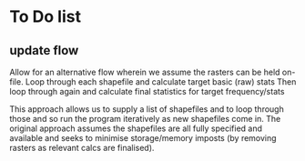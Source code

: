 # To Do list

## update flow
Allow for an alternative flow wherein we assume the rasters can be held on-file.
Loop through each shapefile and calculate target basic (raw) stats
Then loop through again and calculate final statistics for target frequency/stats

This approach allows us to supply a list of shapefiles and to loop through those and so run the program iteratively as new shapefiles come in. The original approach assumes the shapefiles are all fully specified and available and seeks to minimise storage/memory imposts (by removing rasters as relevant calcs are finalised).
